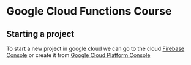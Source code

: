 # Google Cloud Functions Course
## Starting a project 
To start a new project in google cloud we can go to the cloud [Firebase Console](https://console.firebase.google.com) or create it from [Google Cloud Platform Console](https://console.cloud.google.com) 